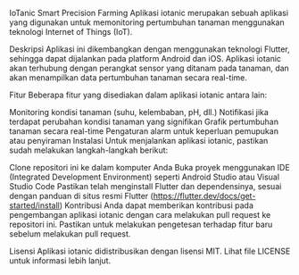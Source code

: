 IoTanic Smart Precision Farming
Aplikasi iotanic merupakan sebuah aplikasi yang digunakan untuk memonitoring pertumbuhan tanaman menggunakan teknologi Internet of Things (IoT).

Deskripsi
Aplikasi ini dikembangkan dengan menggunakan teknologi Flutter, sehingga dapat dijalankan pada platform Android dan iOS. Aplikasi iotanic akan terhubung dengan perangkat sensor yang ditanam pada tanaman, dan akan menampilkan data pertumbuhan tanaman secara real-time.

Fitur
Beberapa fitur yang disediakan dalam aplikasi iotanic antara lain:

Monitoring kondisi tanaman (suhu, kelembaban, pH, dll.)
Notifikasi jika terdapat perubahan kondisi tanaman yang signifikan
Grafik pertumbuhan tanaman secara real-time
Pengaturan alarm untuk keperluan pemupukan atau penyiraman
Instalasi
Untuk menjalankan aplikasi iotanic, pastikan sudah melakukan langkah-langkah berikut:

Clone repositori ini ke dalam komputer Anda
Buka proyek menggunakan IDE (Integrated Development Environment) seperti Android Studio atau Visual Studio Code
Pastikan telah menginstall Flutter dan dependensinya, sesuai dengan panduan di situs resmi Flutter (https://flutter.dev/docs/get-started/install)
Kontribusi
Anda dapat memberikan kontribusi pada pengembangan aplikasi iotanic dengan cara melakukan pull request ke repositori ini. Pastikan untuk melakukan pengetesan terhadap fitur baru sebelum melakukan pull request.

Lisensi
Aplikasi iotanic didistribusikan dengan lisensi MIT. Lihat file LICENSE untuk informasi lebih lanjut.
